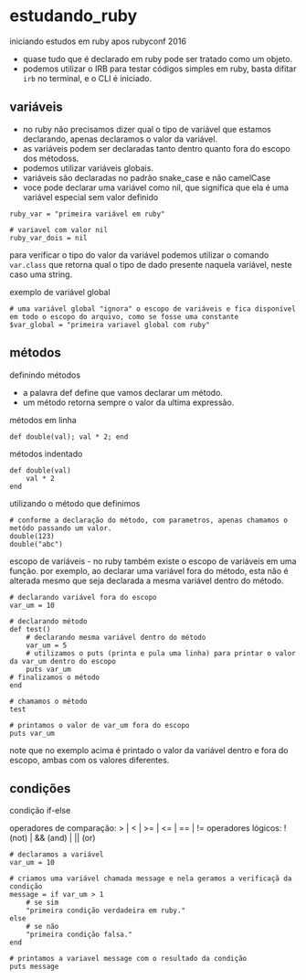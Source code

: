 # estudando_ruby

iniciando estudos em ruby apos rubyconf 2016

- quase tudo que é declarado em ruby pode ser tratado como um objeto.
- podemos utilizar o IRB para testar códigos simples em ruby, basta difitar `irb` no terminal, e o CLI é iniciado.

## variáveis

- no ruby não precisamos dizer qual o tipo de variável que estamos declarando, apenas declaramos o valor da variável.
- as variáveis podem ser declaradas tanto dentro quanto fora do escopo dos métodoss.
- podemos utilizar variáveis globais.
- variáveis são declaradas no padrão snake_case e não camelCase
- voce pode declarar uma variável como nil, que significa que ela é uma variável especial sem valor definido
```
ruby_var = "primeira variável em ruby"

# variavel com valor nil
ruby_var_dois = nil
```
para verificar o tipo do valor da variável podemos utilizar o comando `var.class` que retorna qual o tipo de dado presente naquela variável, neste caso uma string.

exemplo de variável global

```
# uma variável global "ignora" o escopo de variáveis e fica disponível em todo o escopo do arquivo, como se fosse uma constante
$var_global = "primeira variavel global com ruby"
```

## métodos

definindo métodos

- a palavra def define que vamos declarar um método.
- um método retorna sempre o valor da ultima expressão.

métodos em linha

```
def double(val); val * 2; end
```
métodos indentado

```
def double(val)
    val * 2
end
```

utilizando o método que definimos

```
# conforme a declaração do método, com parametros, apenas chamamos o metódo passando um valor.
double(123)
double("abc")
```

escopo de variáveis - no ruby também existe o escopo de variáveis em uma função. por exemplo, ao declarar uma variável fora do método, esta não é alterada mesmo que seja declarada a mesma variável dentro do método.

```
# declarando variável fora do escopo
var_um = 10

# declarando método
def test()
    # declarando mesma variável dentro do método
    var_um = 5
    # utilizamos o puts (printa e pula uma linha) para printar o valor da var_um dentro do escopo
    puts var_um
# finalizamos o método
end

# chamamos o método
test

# printamos o valor de var_um fora do escopo
puts var_um
```

note que no exemplo acima é printado o valor da variável dentro e fora do escopo, ambas com os valores diferentes.


## condições

condição if-else

operadores de comparação: > | < | >= | <= | == | !=
operadores lógicos: ! (not) | && (and) | || (or)

```
# declaramos a variável
var_um = 10

# criamos uma variável chamada message e nela geramos a verificaçã da condição
message = if var_um > 1
    # se sim
    "primeira condição verdadeira em ruby."
else
    # se não
    "primeira condição falsa."
end

# printamos a variavel message com o resultado da condição
puts message
```

